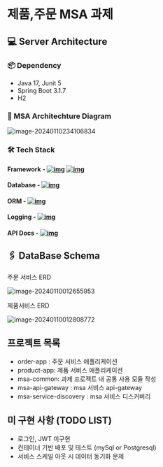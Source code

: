 # 제품,주문 MSA 과제

## 💻 Server Architecture

### 📦 Dependency

- Java 17, Junit 5
- Spring Boot 3.1.7
- H2

### 🤲 MSA Architechture Diagram

![image-20240110234106834](https://private-user-images.githubusercontent.com/131534227/295604587-50d85fac-7fdf-4f12-b4a7-fafeae1dcd10.png?jwt=eyJhbGciOiJIUzI1NiIsInR5cCI6IkpXVCJ9.eyJpc3MiOiJnaXRodWIuY29tIiwiYXVkIjoicmF3LmdpdGh1YnVzZXJjb250ZW50LmNvbSIsImtleSI6ImtleTUiLCJleHAiOjE3MDQ4OTg1MDYsIm5iZiI6MTcwNDg5ODIwNiwicGF0aCI6Ii8xMzE1MzQyMjcvMjk1NjA0NTg3LTUwZDg1ZmFjLTdmZGYtNGYxMi1iNGE3LWZhZmVhZTFkY2QxMC5wbmc_WC1BbXotQWxnb3JpdGhtPUFXUzQtSE1BQy1TSEEyNTYmWC1BbXotQ3JlZGVudGlhbD1BS0lBVkNPRFlMU0E1M1BRSzRaQSUyRjIwMjQwMTEwJTJGdXMtZWFzdC0xJTJGczMlMkZhd3M0X3JlcXVlc3QmWC1BbXotRGF0ZT0yMDI0MDExMFQxNDUwMDZaJlgtQW16LUV4cGlyZXM9MzAwJlgtQW16LVNpZ25hdHVyZT0xM2EyNzY5MzNhN2YzZTJjZmZiYjhiZTVmZTY3ZjJmOWZkODA1YWNjZTNmYWU1YmM1ZWY5Zjk5ZjY4YTFhMWJlJlgtQW16LVNpZ25lZEhlYWRlcnM9aG9zdCZhY3Rvcl9pZD0wJmtleV9pZD0wJnJlcG9faWQ9MCJ9.tyT9FgRBG89JW9k8xrC1uPCzeU2ZpJ_RNj9fLkQ98pU)







### 🛠️ Tech Stack

#### Framework - [![img](https://camo.githubusercontent.com/cc2d285c426faf0b8d734f726c048f948d27ff8072218c73067f5732caf1de45/68747470733a2f2f696d672e736869656c64732e696f2f62616467652f537072696e6720426f6f742d3644423333463f7374796c653d666f722d7468652d736f6369616c266c6f676f3d537072696e6720426f6f74266c6f676f436f6c6f723d7768697465)](https://camo.githubusercontent.com/cc2d285c426faf0b8d734f726c048f948d27ff8072218c73067f5732caf1de45/68747470733a2f2f696d672e736869656c64732e696f2f62616467652f537072696e6720426f6f742d3644423333463f7374796c653d666f722d7468652d736f6369616c266c6f676f3d537072696e6720426f6f74266c6f676f436f6c6f723d7768697465) [![img](https://camo.githubusercontent.com/d5a12d9fa9f9119ae7747e88eb0dcb3e182981e44835f6f95849adfe0840cacb/68747470733a2f2f696d672e736869656c64732e696f2f62616467652f477261646c652d3032333033413f7374796c653d666f722d7468652d736f6369616c266c6f676f3d477261646c65266c6f676f436f6c6f723d7768697465)](https://camo.githubusercontent.com/d5a12d9fa9f9119ae7747e88eb0dcb3e182981e44835f6f95849adfe0840cacb/68747470733a2f2f696d672e736869656c64732e696f2f62616467652f477261646c652d3032333033413f7374796c653d666f722d7468652d736f6369616c266c6f676f3d477261646c65266c6f676f436f6c6f723d7768697465)

#### Database - [![img](https://camo.githubusercontent.com/8c28e7d76720fb4b23fe96ae3b916ac87938b3d225ace2193900b50d36858eb5/68747470733a2f2f696d672e736869656c64732e696f2f62616467652f48322044617461626173652d626c7565)](https://camo.githubusercontent.com/8c28e7d76720fb4b23fe96ae3b916ac87938b3d225ace2193900b50d36858eb5/68747470733a2f2f696d672e736869656c64732e696f2f62616467652f48322044617461626173652d626c7565)

#### ORM - [![img](https://camo.githubusercontent.com/8321e16701a7138aa8ef63d37fae5580c384d16be605e82790c2c83247587a75/68747470733a2f2f696d672e736869656c64732e696f2f62616467652f537072696e672044617461204a50412d3644423333463f7374796c653d666f722d7468652d736f6369616c266c6f676f3d44617461627269636b73266c6f676f436f6c6f723d7768697465)](https://camo.githubusercontent.com/8321e16701a7138aa8ef63d37fae5580c384d16be605e82790c2c83247587a75/68747470733a2f2f696d672e736869656c64732e696f2f62616467652f537072696e672044617461204a50412d3644423333463f7374796c653d666f722d7468652d736f6369616c266c6f676f3d44617461627269636b73266c6f676f436f6c6f723d7768697465)

#### Logging - [![img](https://camo.githubusercontent.com/adbe2a84ecf93a0b300488b8bfa34e5b75718b461f3b453c1a994dfa8a3955a9/68747470733a2f2f696d672e736869656c64732e696f2f62616467652f4c6f676261636b2d323541313632)](https://camo.githubusercontent.com/adbe2a84ecf93a0b300488b8bfa34e5b75718b461f3b453c1a994dfa8a3955a9/68747470733a2f2f696d672e736869656c64732e696f2f62616467652f4c6f676261636b2d323541313632)

#### API Docs - [![img](https://camo.githubusercontent.com/307dc7d8869d2e51bfb86f0c6efefee9ac9b273fcd333c8ea83f82b3be5d4a19/68747470733a2f2f696d672e736869656c64732e696f2f62616467652f537072696e67446f63205377616767657220332d3835454132443f7374796c653d666f722d7468652d736f6369616b266c6f676f3d73776167676572266c6f676f436f6c6f723d7768697465)](https://camo.githubusercontent.com/307dc7d8869d2e51bfb86f0c6efefee9ac9b273fcd333c8ea83f82b3be5d4a19/68747470733a2f2f696d672e736869656c64732e696f2f62616467652f537072696e67446f63205377616767657220332d3835454132443f7374796c653d666f722d7468652d736f6369616b266c6f676f3d73776167676572266c6f676f436f6c6f723d7768697465)

## 🖇️ DataBase Schema

주문 서비스 ERD

![image-20240110012655953](https://private-user-images.githubusercontent.com/131534227/295604636-c3b101bc-fc73-413f-a385-39153f25977b.png?jwt=eyJhbGciOiJIUzI1NiIsInR5cCI6IkpXVCJ9.eyJpc3MiOiJnaXRodWIuY29tIiwiYXVkIjoicmF3LmdpdGh1YnVzZXJjb250ZW50LmNvbSIsImtleSI6ImtleTUiLCJleHAiOjE3MDQ4OTg1MDYsIm5iZiI6MTcwNDg5ODIwNiwicGF0aCI6Ii8xMzE1MzQyMjcvMjk1NjA0NjM2LWMzYjEwMWJjLWZjNzMtNDEzZi1hMzg1LTM5MTUzZjI1OTc3Yi5wbmc_WC1BbXotQWxnb3JpdGhtPUFXUzQtSE1BQy1TSEEyNTYmWC1BbXotQ3JlZGVudGlhbD1BS0lBVkNPRFlMU0E1M1BRSzRaQSUyRjIwMjQwMTEwJTJGdXMtZWFzdC0xJTJGczMlMkZhd3M0X3JlcXVlc3QmWC1BbXotRGF0ZT0yMDI0MDExMFQxNDUwMDZaJlgtQW16LUV4cGlyZXM9MzAwJlgtQW16LVNpZ25hdHVyZT0yOGE5ZDViYzVmZGYwZjczM2UzM2YyM2Q0YTUyZTM3MDA2ODFiMjY3ZjNiMGNiOTg1NWViZWQ2ZTU5NjUyMWZjJlgtQW16LVNpZ25lZEhlYWRlcnM9aG9zdCZhY3Rvcl9pZD0wJmtleV9pZD0wJnJlcG9faWQ9MCJ9.WrRFs4zkcJJ5ZVzms-h4rXvwh1IqW67vv3CH38Q5d-U)



제품서비스 ERD

![image-20240110012808772](https://private-user-images.githubusercontent.com/131534227/295604628-66c19fb7-fe87-43e3-84c1-12a6d49569dc.png?jwt=eyJhbGciOiJIUzI1NiIsInR5cCI6IkpXVCJ9.eyJpc3MiOiJnaXRodWIuY29tIiwiYXVkIjoicmF3LmdpdGh1YnVzZXJjb250ZW50LmNvbSIsImtleSI6ImtleTUiLCJleHAiOjE3MDQ4OTg1MDYsIm5iZiI6MTcwNDg5ODIwNiwicGF0aCI6Ii8xMzE1MzQyMjcvMjk1NjA0NjI4LTY2YzE5ZmI3LWZlODctNDNlMy04NGMxLTEyYTZkNDk1NjlkYy5wbmc_WC1BbXotQWxnb3JpdGhtPUFXUzQtSE1BQy1TSEEyNTYmWC1BbXotQ3JlZGVudGlhbD1BS0lBVkNPRFlMU0E1M1BRSzRaQSUyRjIwMjQwMTEwJTJGdXMtZWFzdC0xJTJGczMlMkZhd3M0X3JlcXVlc3QmWC1BbXotRGF0ZT0yMDI0MDExMFQxNDUwMDZaJlgtQW16LUV4cGlyZXM9MzAwJlgtQW16LVNpZ25hdHVyZT00NGY4ZWIwNDA0N2VlMjQ4MzMxYmExN2VlZTczZjIwYTUwYjdkYmQ2N2NlNGFkMmI0YmJjMmVhYmZiOWE4ZDdhJlgtQW16LVNpZ25lZEhlYWRlcnM9aG9zdCZhY3Rvcl9pZD0wJmtleV9pZD0wJnJlcG9faWQ9MCJ9.nfjiKBCyxeZrP_5MgEBGjf24QOHHntgmpVI9_8kmxf8)







## 프로젝트 목록

- order-app : 주문 서비스 애플리케이션
- product-app: 제품 서비스 애플리케이션
- msa-common: 과제 프로젝트 내 공통 사용 모듈 작성
- msa-api-gateway : msa 서비스 api-gateway
- msa-service-discovery : msa 서비스 디스커버리

 

## 미 구현 사항 (TODO LIST)

-  로그인, JWT 미구현
- 컨테이너 기반 배포 및 테스트 (mySql or Postgresql)
- 서비스 스케일 아웃 시 데이터 동기화 문제 









